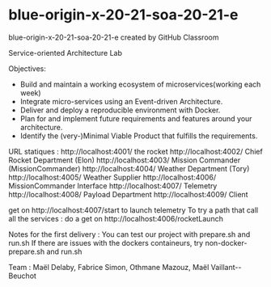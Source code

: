 # blue-origin-x-20-21-soa-20-21-e
blue-origin-x-20-21-soa-20-21-e created by GitHub Classroom

Service-oriented Architecture Lab

Objectives:
- Build and maintain a working ecosystem of microservices(working each week)
- Integrate micro-services using an Event-driven Architecture.
- Deliver and deploy a reproducible environment with Docker.
- Plan for and implement future requirements and features around your architecture.
- Identify the (very-)Minimal Viable Product that fulfills the requirements.

URL statiques :
http://localhost:4001/ the rocket
http://localhost:4002/ Chief Rocket Department (Elon)
http://localhost:4003/ Mission Commander (MissionCommander)
http://localhost:4004/ Weather Department (Tory)
http://localhost:4005/ Weather Supplier
http://localhost:4006/ MissionCommander Interface
http://localhost:4007/ Telemetry
http://localhost:4008/ Payload Department
http://localhost:4009/ Client

get on http://localhost:4007/start to launch telemetry
To try a path that call all the services : do a get on http://localhost:4006/rocketLaunch

Notes for the first delivery :
You can test our project with prepare.sh and run.sh
If there are issues with the dockers containeurs, try non-docker-prepare.sh and run.sh

Team : Maël Delaby, Fabrice Simon, Othmane Mazouz, Maël Vaillant--Beuchot

